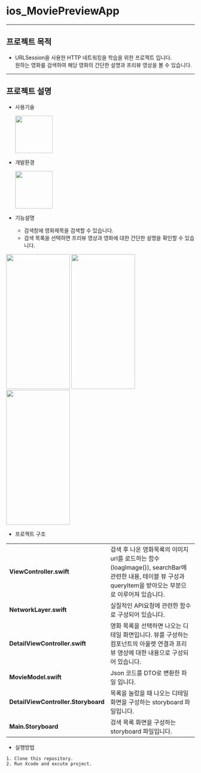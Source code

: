 # ios_MoviePreviewApp
---
## 프로젝트 목적
* URLSession을 사용한 HTTP 네트워킹을 학습을 위한 프로젝트 입니다.  
원하는 영화를 검색하여 해당 영화의 간단한 설명과 프리뷰 영상을 볼 수 있습니다.
---
## 프로젝트 설명
* 사용기술


  <img src = "https://user-images.githubusercontent.com/82255206/221416181-33a9e911-05f4-424a-bbdb-f8530364e598.png" width="100" height="100"/>
  
* 개발환경


  <img src = "https://user-images.githubusercontent.com/82255206/221416207-0e80bf80-56a3-4911-99c2-9a04121bb8cb.png" width="100" height="100"/> 
 
* 기능설명  


  * 검색창에 영화제목을 검색할 수 있습니다.
  * 검색 목록을 선택하면 프리뷰 영상과 영화에 대한 간단한 설명을 확인할 수 있습니다.
  
 <img src = "https://user-images.githubusercontent.com/82255206/221648283-142d56a2-a456-4b7d-b71e-95f94969790d.png" width="170" height="360"/> <img src = "https://user-images.githubusercontent.com/82255206/221648251-61bcf2cc-2479-4a70-95ea-970f834bcc59.png" width="170" height="360"/> <img src = "https://user-images.githubusercontent.com/82255206/221648318-b67c15f8-e27f-4c97-9b3b-c55827be10e8.png" width="170" height="360"/>  

 * 프로젝트 구조  

<table>
<tbody>

<tr>
    <td><b>ViewController.swift</b></td>
<td>검색 후 나온 영화목록의 이미지 url를 로드하는 함수(loagImage()), searchBar에 관련한 내용, 테이블 뷰 구성과 queryItem을 받아오는 부분으로 이루어져 있습니다.</td>
</tr>

<tr>
    <td><b>NetworkLayer.swift</b></td>
<td>실질적인 API요청에 관련한 함수로 구성되어 있습니다. </td>
</tr>

<tr>
    <td><b>DetailViewController.swift</b></td>
<td>영화 목록을 선택하면 나오는 디테일 화면입니다. 뷰를 구성하는 컴포넌트의 아울렛 연결과 프리뷰 영상에 대한 내용으로 구성되어 있습니다.</td>
</tr>

<tr>
    <td><b>MovieModel.swift</b></td>
<td>Json 코드를 DTO로 변환한 파일 입니다.</td>
</tr>

<tr>
    <td><b>DetailViewController.Storyboard</b></td>
<td>목록을 눌렀을 때 나오는 디테일 화면을 구성하는 storyboard 파일입니다.</td>
</tr>

<tr>
    <td><b>Main.Storyboard</b></td>
<td> 검색 목록 화면을 구성하는 storyboard 파일입니다.</td>
</tr>


</tbody>
</table>

* 실행방법  
```
1. Clone this repository.
2. Run Xcode and excute project.
```


